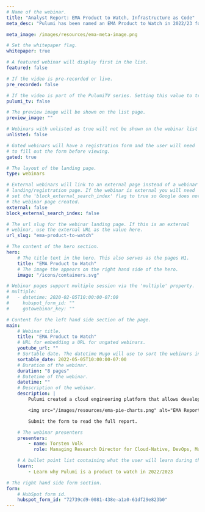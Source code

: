 ```yaml
---
# Name of the webinar.
title: "Analyst Report: EMA Product to Watch, Infrastructure as Code"
meta_desc: "Pulumi has been named an EMA Product to Watch in 2022/23 for the Infrastructure as Code category."

meta_image: /images/resources/ema-meta-image.png

# Set the whitepaper flag.
whitepaper: true

# A featured webinar will display first in the list.
featured: false

# If the video is pre-recorded or live.
pre_recorded: false

# If the video is part of the PulumiTV series. Setting this value to true will list the video in the "PulumiTV" section.
pulumi_tv: false

# The preview image will be shown on the list page.
preview_image: ""

# Webinars with unlisted as true will not be shown on the webinar list
unlisted: false

# Gated webinars will have a registration form and the user will need
# to fill out the form before viewing.
gated: true

# The layout of the landing page.
type: webinars

# External webinars will link to an external page instead of a webinar
# landing/registration page. If the webinar is external you will need
# set the 'block_external_search_index' flag to true so Google does not index
# the webinar page created.
external: false
block_external_search_index: false

# The url slug for the webinar landing page. If this is an external
# webinar, use the external URL as the value here.
url_slug: "ema-product-to-watch"

# The content of the hero section.
hero:
    # The title text in the hero. This also serves as the pages H1.
    title: "EMA Product to Watch"
    # The image the appears on the right hand side of the hero.
    image: "/icons/containers.svg"

# Webinar pages support multiple session via the 'multiple' property.
# multiple:
#   - datetime: 2020-02-05T10:00:00-07:00
#     hubspot_form_id: ""
#     gotowebinar_key: ""

# Content for the left hand side section of the page.
main:
    # Webinar title.
    title: "EMA Product to Watch"
    # URL for embedding a URL for ungated webinars.
    youtube_url: ""
    # Sortable date. The datetime Hugo will use to sort the webinars in date order.
    sortable_date: 2022-05-05T10:00:00-07:00
    # Duration of the webinar.
    duration: "8 pages"
    # Datetime of the webinar.
    datetime: ""
    # Description of the webinar.
    description: |
        Pulumi created a cloud engineering platform that allows developers, operators, and security staff to apply standard software engineering principles to creating infrastructure code and policies alongside application code. This brings the ultimate degree of consistency, compliance, and efficiency to software development, deployment, and day-2 management.

        <img src="/images/resources/ema-pie-charts.png" alt="EMA Report" />

        Submit the form to read the full report.

    # The webinar presenters
    presenters:
        - name: Torsten Volk
          role: Managing Research Director for Cloud-Native, DevOps, Machine Learning, and AI

    # A bullet point list containing what the user will learn during the webinar.
    learn:
        - Learn why Pulumi is a product to watch in 2022/2023

# The right hand side form section.
form:
    # HubSpot form id.
    hubspot_form_id: "72739cd9-0081-438e-a1a0-61df29e823b0"
---
```

